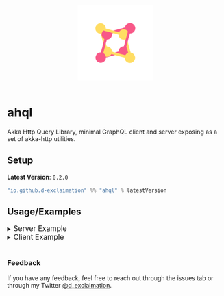 <p align="center">
<img src="https://github.com/d-exclaimation/ahql/blob/main/icon.png" width="175" alt="logo" style="margin:1rem;"/>
</p>
<p align="center"> <h1>ahql</h1></p>


Akka Http Query Library, minimal GraphQL client and server exposing as a set of akka-http utilities.

## Setup

**Latest Version**: `0.2.0`

```sbt
"io.github.d-exclaimation" %% "ahql" % latestVersion
```

## Usage/Examples

<details>
<summary>
	<big>Server Example</big>
</summary>

#### Using a Server instance

```scala
object Main extends SprayJsonSupport {
  implicit val system: ActorSystem[Nothing] = 
    ActorSystem(Behaviors.empty, "--")

  val gqlServer: Ahql.Server[Context, Unit] = 
    Ahql.createServer[Context, Unit](schema, ())

  val route: Route = path("graphql") {
    optionalHeaderValueByName("Authorization")) { auth =>
      val context = Context(auth)
      gqlServer.applyMiddleware(context)
    }
  }
}
```

#### Using a shorthand 

```scala
object Main extends SprayJsonSupport {
  implicit val system: ActorSystem[Nothing] = 
    ActorSystem(Behaviors.empty, "--")

  val route: Route = path("graphql") {
    optionalHeaderValueByName("Authorization")) { auth =>
      val context = Context(auth)
      Ahql.applyMiddleware[Context, Unit](schema, context), ())
    }
  }
}
```

Both will gave out two endpoints

```http
POST: ".../graphql"
GET: ".../graphql"
```

</details>


<details>
<summary>
	<big>Client Example</big>
</summary>

#### Using a Client instance

```scala
object Main extends SprayJsonSupport {
  implicit val system: ActorSystem[Nothing] = 
    ActorSystem(Behaviors.empty, "--")

  val gqlClient: Ahql.Client = 
    Ahql.createClient("http://localhost:4000/graphql")

  val query: ast.Document = graphql"""
    query {
      someField {
        nested1
        nested2
      }
    }
  """

  val GqlResponse(data, errors) = gqlClient.fetch(query, 
    headers = headers.Authorization("Bearer token") :: Nil
  )
  // data: Option[JsObject]
  // errors: Option[Vector[JsObject]]
}
```

#### Using a shorthand 

```scala
object Main extends SprayJsonSupport {
  implicit val system: ActorSystem[Nothing] = 
    ActorSystem(Behaviors.empty, "--")

  val query: ast.Document = graphql"""
    query {
      someField {
        nested1
        nested2
      }
    }
  """

  val GqlResponse(data, errors) = Ahql
    .fetch(
      endpoint = "http://localhost:4000/graphql",
      query = query, 
      headers = headers.Authorization("Bearer token") :: Nil
    )
  // data: Option[JsObject]
  // errors: Option[Vector[JsObject]]
}
```

</details>

<br/>

<!-- - [Getting Started](https://overlayer.netlify.app/docs/intro) -->

### Feedback

If you have any feedback, feel free to reach out through the issues tab or through my
Twitter [@d_exclaimation](https://twitter.com/d_exclaimation).
